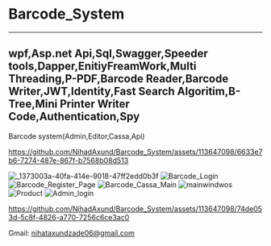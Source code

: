 # Barcode_System
------------------------------------------------------------------------------------------------------------------------------------------------------------------------------------------------------------
wpf,Asp.net Api,Sql,Swagger,Speeder tools,Dapper,EnitiyFreamWork,Multi Threading,P-PDF,Barcode Reader,Barcode Writer,JWT,Identity,Fast Search Algoritim,B-Tree,Mini Printer Writer Code,Authentication,Spy
------------------------------------------------------------------------------------------------------------------------------------------------------------------------------------------------------------

Barcode system(Admin,Editor,Cassa,Api)

https://github.com/NihadAxund/Barcode_System/assets/113647098/6633e7b6-7274-487e-867f-b7568b08d513

![_1373003a-40fa-414e-9018-47ff2edd0b3f](https://github.com/NihadAxund/Barcode_System/assets/113647098/5f08fd39-14e3-460f-8de9-607ab17ee61c)
![Barcode_Login](https://github.com/NihadAxund/Barcode_System/assets/113647098/d023dd70-d88b-40d2-bfa9-462ccd07a516)
![Barcode_Register_Page](https://github.com/NihadAxund/Barcode_System/assets/113647098/b12ff45e-dab1-4240-bb65-29303bab9292)
![Barcode_Cassa_Main](https://github.com/NihadAxund/Barcode_System/assets/113647098/49567be0-7d2f-4855-a194-debf78e3ba71)
![mainwindwos](https://github.com/NihadAxund/Barcode_System/assets/113647098/ddf2081d-3f2c-42a3-9d11-9c28cbeb7164)
![Product](https://github.com/NihadAxund/Barcode_System/assets/113647098/14e0b0ef-7b89-4f1e-aacd-34540ebe43f0)
![Admin_login](https://github.com/NihadAxund/Barcode_System/assets/113647098/277750cd-4e4f-4076-a5c7-6acb8e012469)



https://github.com/NihadAxund/Barcode_System/assets/113647098/74de053d-5c8f-4826-a770-7256c6ce3ac0

Gmail: nihataxundzade06@gmail.com
